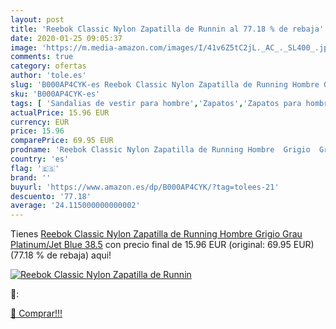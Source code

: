 ```yaml
---
layout: post
title: 'Reebok Classic Nylon Zapatilla de Runnin al 77.18 % de rebaja'
date: 2020-01-25 09:05:37
image: 'https://m.media-amazon.com/images/I/41v6Z5tC2jL._AC_._SL400_.jpg'
comments: true
category: ofertas
author: 'tole.es'
slug: 'B000AP4CYK-es Reebok Classic Nylon Zapatilla de Running Hombre Grigio...'
sku: 'B000AP4CYK-es'
tags: [ 'Sandalias de vestir para hombre','Zapatos','Zapatos para hombre','Zapatos y complementos','zapatilla', ]
actualPrice: 15.96 EUR
currency: EUR
price: 15.96
comparePrice: 69.95 EUR
prodname: 'Reebok Classic Nylon Zapatilla de Running Hombre  Grigio  Grau  Platinum/Jet Blue    38.5'
country: 'es'
flag: '🇪🇸'
brand: ''
buyurl: 'https://www.amazon.es/dp/B000AP4CYK/?tag=tolees-21'
descuento: '77.18'
average: '24.115000000000002'
---
```


Tienes [Reebok Classic Nylon Zapatilla de Running Hombre  Grigio  Grau  Platinum/Jet Blue    38.5](https://www.amazon.es/dp/B000AP4CYK/?tag=tolees-21) con precio final de  15.96 EUR (original: 69.95 EUR) (77.18 %  de rebaja) aqui!

[![Reebok Classic Nylon Zapatilla de Runnin](https://m.media-amazon.com/images/I/41v6Z5tC2jL._AC_._SL400_.jpg)](https://www.amazon.es/dp/B000AP4CYK/?tag=tolees-21)

🔎:


[🛒 Comprar!!!](https://www.amazon.es/dp/B000AP4CYK/?tag=tolees-21)
